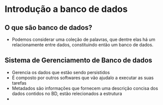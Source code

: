 # Introdução a banco de dados
## O que são banco de dados?
- Podemos considerar uma coleção de palavras, que dentre elas há um relacionamente entre dados, constituindo então um banco de dados.
## Sistema de Gerenciamento de Banco de dados
- Gerencia os dados que estão sendo persistidos
- É composto por outros softwares que vão ajudalo a executar as suas tarefas
- Metadados são informações que fornecem uma descrição concisa dos dados contidos no BD, estão relecionados a estrutura
- 